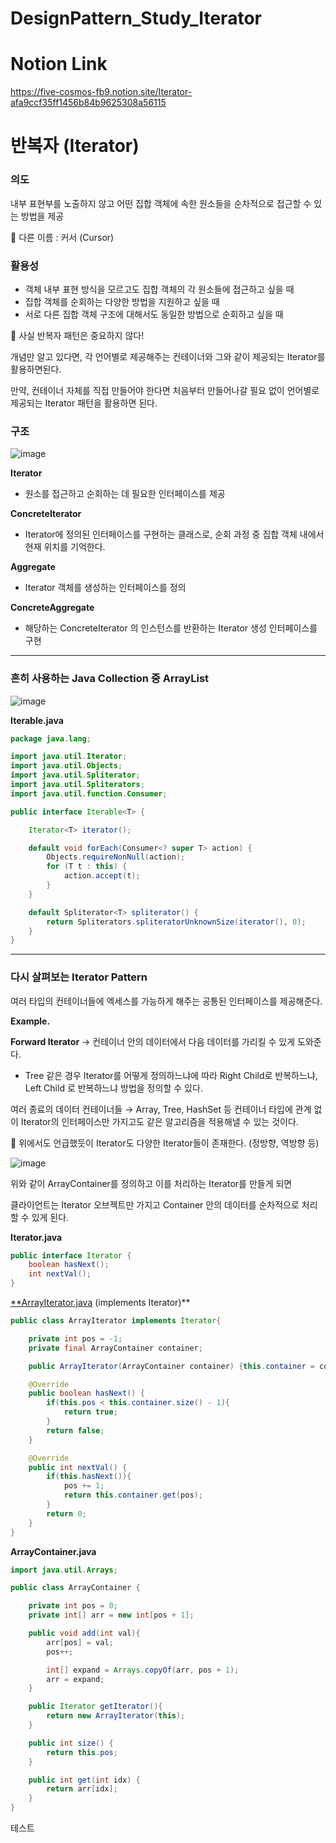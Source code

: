 # DesignPattern_Study_Iterator

# Notion Link
https://five-cosmos-fb9.notion.site/Iterator-afa9ccf35ff1456b84b9625308a56115

# 반복자 (Iterator)

### 의도

내부 표현부를 노출하지 않고 어떤 집합 객체에 속한 원소들을 순차적으로 접근할 수 있는 방법을 제공

<aside>
🎈 다른 이름 : 커서 (Cursor)

</aside>

### 활용성

- 객체 내부 표현 방식을 모르고도 집합 객체의 각 원소들에 접근하고 싶을 때
- 집합 객체를 순회하는 다양한 방법을 지원하고 싶을 때
- 서로 다른 집합 객체 구조에 대해서도 동일한 방법으로 순회하고 싶을 때

<aside>
🎈 사실 반복자 패턴은 중요하지 않다!

개념만 알고 있다면, 각 언어별로 제공해주는 컨테이너와 그와 같이 제공되는 Iterator를 활용하면된다.

만약, 컨테이너 자체를 직접 만들어야 한다면 처음부터 만들어나갈 필요 없이 언어별로 제공되는 Iterator 패턴을 활용하면 된다.

</aside>

### 구조

![image](https://user-images.githubusercontent.com/18654358/157388510-2078368f-07ce-4917-880a-94219c54682e.png)

**Iterator**

- 원소를 접근하고 순회하는 데 필요한 인터페이스를 제공

**ConcreteIterator**

- Iterator에 정의된 인터페이스를 구현하는 클래스로, 순회 과정 중 집합 객체 내에서 현재 위치를 기억한다.

**Aggregate**

- Iterator 객체를 생성하는 인터페이스를 정의

**ConcreteAggregate**

- 해당하는 ConcreteIterator 의 인스턴스를 반환하는 Iterator 생성 인터페이스를 구현

---

### 흔히 사용하는 Java Collection 중 ArrayList

![image](https://user-images.githubusercontent.com/18654358/157388534-d1298c23-62a0-4dda-8e60-1a441c60546b.png)

**Iterable.java**

```java
package java.lang;

import java.util.Iterator;
import java.util.Objects;
import java.util.Spliterator;
import java.util.Spliterators;
import java.util.function.Consumer;

public interface Iterable<T> {

    Iterator<T> iterator();

    default void forEach(Consumer<? super T> action) {
        Objects.requireNonNull(action);
        for (T t : this) {
            action.accept(t);
        }
    }

    default Spliterator<T> spliterator() {
        return Spliterators.spliteratorUnknownSize(iterator(), 0);
    }
}
```

---

### 다시 살펴보는 Iterator Pattern

여러 타입의 컨테이너들에 엑세스를 가능하게 해주는 공통된 인터페이스를 제공해준다.

**Example.**

**Forward Iterator** → 컨테이너 안의 데이터에서 다음 데이터를 가리킬 수 있게 도와준다.

- Tree 같은 경우 Iterator를 어떻게 정의하느냐에 따라 Right Child로 반복하느냐, Left Child 로 반복하느냐 방법을 정의할 수 있다.

여러 종료의 데이터 컨테이너들 → Array, Tree, HashSet 등 컨테이너 타입에 관계 없이 Iterator의 인터페이스만 가지고도 같은 알고리즘을 적용해낼 수 있는 것이다.

<aside>
🎈 위에서도 언급했듯이 Iterator도 다양한 Iterator들이 존재한다. (정방향, 역방향 등)

</aside>

![image](https://user-images.githubusercontent.com/18654358/157388569-3a851791-3d3b-4b64-b094-581054590159.png)

위와 같이 ArrayContainer를 정의하고 이를 처리하는 Iterator를 만들게 되면

클라이언트는 Iterator 오브젝트만 가지고 Container 안의 데이터를 순차적으로 처리할 수 있게 된다.

**Iterator.java**

```java
public interface Iterator {
    boolean hasNext();
    int nextVal();
}
```

[**ArrayIterator.java](http://ArrayIterator.java) (implements Iterator)**

```java
public class ArrayIterator implements Iterator{

    private int pos = -1;
    private final ArrayContainer container;

    public ArrayIterator(ArrayContainer container) {this.container = container;}

    @Override
    public boolean hasNext() {
        if(this.pos < this.container.size() - 1){
            return true;
        }
        return false;
    }

    @Override
    public int nextVal() {
        if(this.hasNext()){
            pos += 1;
            return this.container.get(pos);
        }
        return 0;
    }
}
```

**ArrayContainer.java**

```java
import java.util.Arrays;

public class ArrayContainer {

    private int pos = 0;
    private int[] arr = new int[pos + 1];

    public void add(int val){
        arr[pos] = val;
        pos++;

        int[] expand = Arrays.copyOf(arr, pos + 1);
        arr = expand;
    }

    public Iterator getIterator(){
        return new ArrayIterator(this);
    }

    public int size() {
        return this.pos;
    }

    public int get(int idx) {
        return arr[idx];
    }
}
```

테스트
